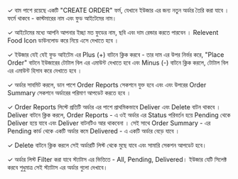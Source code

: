 ✓ বাম পাশে রয়েছে একটি "CREATE ORDER" ফর্ম, যেখানে ইউজার এর জন্য নতুন অর্ডার তৈরি করা যাবে । ফর্মে থাকবে - কাস্টমারের নাম এবং ফুড আইটেমের নাম।

✓ আইটেমের মধ্যে আপনি আপনার ইচ্ছা মত ফুডের নাম, ছবি এবং দাম রেন্ডার করতে পারবেন । Relevent Food Icon ডাউনলোড করে নিয়ে এসে দেখাতে হবে ।

✓ ইউজার যেই যেই ফুড আইটেম এর Plus (+) বাটনে ক্লিক করবে - তার দাম এর উপর নির্ভর করে, "Place Order" বাটনে ইউজারের টোটাল বিল এর এমাউন্ট দেখাতে হবে এবং Minus (-) বাটনে ক্লিক করলে, টোটাল বিল এর এমাউন্ট হিসাব করে দেখাতে হবে ।

✓ অর্ডার সাবমিট করলে, ডান পাশে Order Reports সেকশনে যুক্ত হবে এবং এবং উপরের Order Summary সেকশনে অর্ডারের পরিমাণ আপডেট করতে হবে ।

✓ Order Reports লিস্টে প্রতিটি অর্ডার এর পাশে প্রাথমিকভাবে Deliver এবং Delete বাটন থাকবে । Deliver বাটনে ক্লিক করলে, Order Reports - এ ওই অর্ডার এর Status পরিবর্তন হয়ে Pending থেকে Deliver হয়ে যাবে এবং Deliver বাটনটিও আর থাকবেনা । সেই সাথে Order Summary - এর Pending কার্ড থেকে একটি অর্ডার কমে Delivered - এ একটি অর্ডার বেড়ে যাবে ।

✓ Delete বাটনে ক্লিক করলে সেই অর্ডারটি লিস্ট থেকে মুছে যাবে এবং সামারি সেকশন আপডেট হবে।

✓ অর্ডার লিস্ট Filter করা যাবে স্ট্যাটাস এর ভিত্তিতে - All, Pending, Delivered। ইউজার যেটি সিলেক্ট করবে শুধুমাত্র সেই স্ট্যাটাস এর অর্ডার গুলো দেখাবে।
